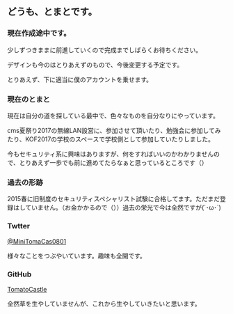 ## どうも、とまとです。

### 現在作成途中です。

少しずつきままに前進していくので完成までしばらくお待ちください。

デザインも今のはとりあえずのもので、今後変更する予定です。

とりあえず、下に適当に僕のアカウントを乗せます。

### 現在のとまと

現在は自分の道を探している最中で、色々なものを自分なりにやっています。

cms夏祭り2017の無線LAN設営に、参加させて頂いたり、勉強会に参加してみたり、KOF2017の学校のスペースで学校側として参加していたりしました。

今もセキュリティ系に興味はありますが、何をすればいいのかわかりませんので、とりあえず一歩でも前に進めてたらなぁと思っているところです（）

### 過去の形跡

2015春に旧制度のセキュリティスペシャリスト試験に合格してます。ただまだ登録はしていません。（お金かかるので（））過去の栄光で今は全然ですが(´･ω･`)

### Twtter

[@MiniTomaCas0801](https://twitter.com/MiniTomaCas0801)

様々なことをつぶやいています。趣味も全開です。


### GitHub

[TomatoCastle](https://github.com/TomatoCastle)

全然草を生やしていませんが、これから生やしていきたいと思います。
